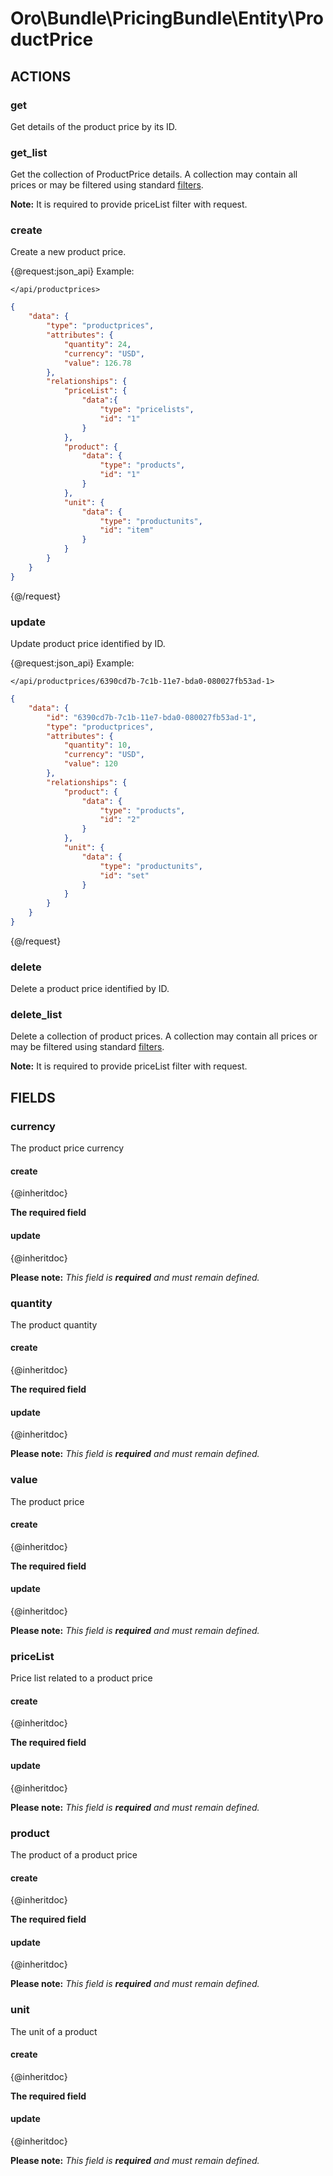 # Oro\Bundle\PricingBundle\Entity\ProductPrice

## ACTIONS

### get

Get details of the product price by its ID. <br />

### get_list

Get the collection of ProductPrice details. A collection may contain all prices or may be filtered using standard <a href="https://www.oroinc.com/doc/orocommerce/current/dev-guide/integration#filters">filters</a>. <br />

**Note:** It is required to provide priceList filter with request.

### create

Create a new product price.

{@request:json_api}
Example:

`</api/productprices>`

```JSON
{
    "data": {
        "type": "productprices",
        "attributes": {
            "quantity": 24,
            "currency": "USD",
            "value": 126.78
        },
        "relationships": {
            "priceList": {
                "data":{
                    "type": "pricelists",
                    "id": "1"
                }
            },
            "product": {
                "data": {
                    "type": "products",
                    "id": "1"
                }
            },
            "unit": {
                "data": {
                    "type": "productunits",
                    "id": "item"
                }
            }
        }
    }
}

```
{@/request}

### update

Update product price identified by ID. <br />

{@request:json_api}
Example:

`</api/productprices/6390cd7b-7c1b-11e7-bda0-080027fb53ad-1>`

```JSON
{
    "data": {
        "id": "6390cd7b-7c1b-11e7-bda0-080027fb53ad-1",
        "type": "productprices",
        "attributes": {
            "quantity": 10,
            "currency": "USD",
            "value": 120
        },
        "relationships": {
            "product": {
                "data": {
                    "type": "products",
                    "id": "2"
                }
            },
            "unit": {
                "data": {
                    "type": "productunits",
                    "id": "set"
                }
            }
        }
    }
}
```
{@/request}

### delete

Delete a product price identified by ID. <br />

### delete_list

Delete a collection of product prices. A collection may contain all prices or may be filtered using standard <a href="https://www.oroinc.com/doc/orocommerce/current/dev-guide/integration#filters">filters</a>.

**Note:** It is required to provide priceList filter with request.

## FIELDS

### currency

The product price currency

#### create

{@inheritdoc}

**The required field**

#### update

{@inheritdoc}

**Please note:**
*This field is **required** and must remain defined.*

### quantity

The product quantity

#### create

{@inheritdoc}

**The required field**

#### update

{@inheritdoc}

**Please note:**
*This field is **required** and must remain defined.*

### value

The product price

#### create

{@inheritdoc}

**The required field**

#### update

{@inheritdoc}

**Please note:**
*This field is **required** and must remain defined.*

### priceList

Price list related to a product price

#### create

{@inheritdoc}

**The required field**

#### update

{@inheritdoc}

**Please note:**
*This field is **required** and must remain defined.*

### product

The product of a product price

#### create

{@inheritdoc}

**The required field**

#### update

{@inheritdoc}

**Please note:**
*This field is **required** and must remain defined.*

### unit

The unit of a product

#### create

{@inheritdoc}

**The required field**

#### update

{@inheritdoc}

**Please note:**
*This field is **required** and must remain defined.*
